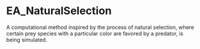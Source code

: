 # EA_NaturalSelection
A computational method inspired by the process of natural selection, where certain prey species with a particular color are favored by a predator, is being simulated.
